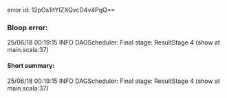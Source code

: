 error id: 12pOs1itYIZXQvcD4v4PqQ==
### Bloop error:

25/06/18 00:19:15 INFO DAGScheduler: Final stage: ResultStage 4 (show at main.scala:37)
#### Short summary: 

25/06/18 00:19:15 INFO DAGScheduler: Final stage: ResultStage 4 (show at main.scala:37)